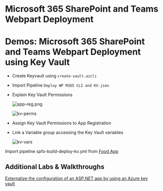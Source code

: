 # Microsoft 365 SharePoint and Teams Webpart Deployment

# Demos: Microsoft 365 SharePoint and Teams Webpart Deployment using Key Vault

- Create Keyvault using `create-vault.azcli`
- Import Pipeline `Deploy WP M365 CLI and KV.json`
- Explain Key Vault Permissions

    ![app-reg.png](_images/app-reg.png)

    ![kv-perms](_images/kv-perms.png)

- Assign Key Vault Permissions to App Registration    

- Link a Variable group accessing the Key Vault variables

    ![kv-vars](_images/kv-vars.jpg)

Import pipeline spfx-build-deploy-kv.yml from [Food App](https://github.com/arambazamba/food-app/blob/master/deploy/az-pipelines/spfx-build-deploy-kv.yml)


## Additional Labs & Walkthroughs

[Externalize the configuration of an ASP.NET app by using an Azure key vault](https://docs.microsoft.com/en-us/learn/modules/aspnet-configurationbuilder/)
